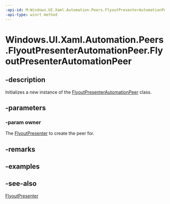 ```yaml
---
-api-id: M:Windows.UI.Xaml.Automation.Peers.FlyoutPresenterAutomationPeer.#ctor(Windows.UI.Xaml.Controls.FlyoutPresenter)
-api-type: winrt method
---
```


<!-- Method syntax
public FlyoutPresenterAutomationPeer(Windows.UI.Xaml.Controls.FlyoutPresenter owner)
-->

# Windows.UI.Xaml.Automation.Peers.FlyoutPresenterAutomationPeer.FlyoutPresenterAutomationPeer

## -description
Initializes a new instance of the [FlyoutPresenterAutomationPeer](flyoutpresenterautomationpeer.md) class.


## -parameters
### -param owner
The [FlyoutPresenter](../windows.ui.xaml.controls/flyoutpresenter.md) to create the peer for.

## -remarks

## -examples

## -see-also
[FlyoutPresenter](../windows.ui.xaml.controls/flyoutpresenter.md)
